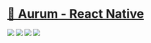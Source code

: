 
<h1>
  <a href="https://pt-br.reactjs.org/">🔗 Aurum - React Native</a>
</h1>

<img src='./prints/print1.png'>

<img src='./prints/print2.png'>

<img src='./prints/print3.png'>

<img src='./prints/print4.png'>
